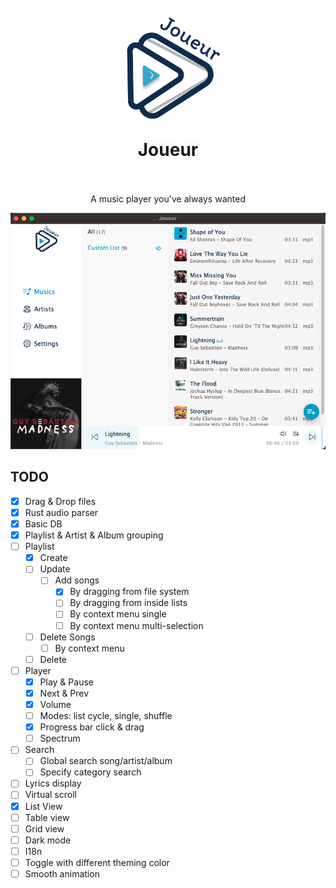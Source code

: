 <h1 align="center">
  <br>
 <img align="center" alt="Joueur" src="./static/logo@2x.png" width="200" />
  <br>
  Joueur
  <br>
  <br>
</h1>

<p align="center">
A music player you've always wanted
</p>

<p align="center">
  <a href="" target="_blank" rel="noopener noreferrer" >
    <img src="./assets/screenshot.png" alt="Joueur screenshots" width="600" height="auto">
  </a>
</p>

## TODO

* [x] Drag & Drop files
* [x] Rust audio parser
* [x] Basic DB 
* [x] Playlist & Artist & Album grouping
* [ ] Playlist
  * [x] Create
  * [ ] Update 
    * [ ] Add songs
      * [x] By dragging from file system
      * [ ] By dragging from inside lists
      * [ ] By context menu single
      * [ ] By context menu multi-selection
  * [ ] Delete Songs 
    * [ ] By context menu
  * [ ] Delete 
* [ ] Player
  * [x] Play & Pause
  * [x] Next & Prev
  * [x] Volume
  * [ ] Modes: list cycle, single, shuffle
  * [x] Progress bar click & drag
  * [ ] Spectrum
* [ ] Search
  * [ ] Global search song/artist/album
  * [ ] Specify category search
* [ ] Lyrics display
* [ ] Virtual scroll
* [x] List View
* [ ] Table view
* [ ] Grid view
* [ ] Dark mode
* [ ] I18n
* [ ] Toggle with different theming color
* [ ] Smooth animation
